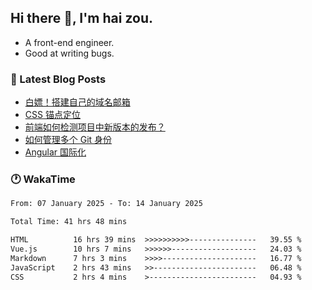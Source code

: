 ## Hi there 👋, I'm hai zou.

- A front-end engineer.
- Good at writing bugs.

### 📖 Latest Blog Posts
<!-- BLOG-POST-LIST:START -->
- [白嫖！搭建自己的域名邮箱](https://blog.izou.top/2025/01/domain-mail/)
- [CSS 锚点定位](https://blog.izou.top/2024/07/css-anchor-position/)
- [前端如何检测项目中新版本的发布？](https://blog.izou.top/2024/04/version-update/)
- [如何管理多个 Git 身份](https://blog.izou.top/2024/04/multi-git-identity/)
- [Angular 国际化](https://blog.izou.top/2024/03/angular-i18n/)
<!-- BLOG-POST-LIST:END -->

### 🕐 WakaTime
<!--START_SECTION:waka-->

```txt
From: 07 January 2025 - To: 14 January 2025

Total Time: 41 hrs 48 mins

HTML          16 hrs 39 mins  >>>>>>>>>>---------------   39.55 %
Vue.js        10 hrs 7 mins   >>>>>>-------------------   24.03 %
Markdown      7 hrs 3 mins    >>>>---------------------   16.77 %
JavaScript    2 hrs 43 mins   >>-----------------------   06.48 %
CSS           2 hrs 4 mins    >------------------------   04.93 %
```

<!--END_SECTION:waka-->
